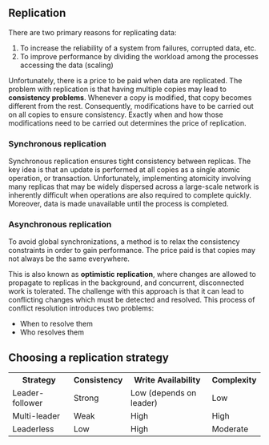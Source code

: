 ## Replication

There are two primary reasons for replicating data:

1. To increase the reliability of a system from failures, corrupted data, etc.
2. To improve performance by dividing the workload among the processes accessing the data (scaling)

Unfortunately, there is a price to be paid when data are replicated. The problem with replication is that having multiple copies may lead to **consistency problems**. Whenever a copy is modified, that copy becomes different from the rest. Consequently, modifications have to be carried out on all copies to ensure consistency. Exactly when and how those modifications need to be carried out determines the price of replication.

### Synchronous replication

Synchronous replication ensures tight consistency between replicas. The key idea is that an update is performed at all copies as a single atomic operation, or transaction. Unfortunately, implementing atomicity involving many replicas that may be widely dispersed across a large-scale network is inherently difficult when operations are also required to complete quickly. Moreover, data is made unavailable until the process is completed.

### Asynchronous replication

To avoid global synchronizations, a method is to relax the consistency constraints in order to gain performance. The price paid is that copies may not always be the same everywhere.

This is also known as **optimistic replication**, where changes are allowed to propagate to replicas in the background, and concurrent, disconnected work is tolerated. The challenge with this approach is that it can lead to conflicting changes which must be detected and resolved. This process of conflict resolution introduces two problems:

- When to resolve them
- Who resolves them

## Choosing a replication strategy

<table>
<tr>
<th>Strategy</th>
<th>Consistency</th>
<th>Write Availability</th>
<th>Complexity</th>
</tr>

<tr>
<td>Leader-follower</td>
<td>Strong</td>
<td>Low (depends on leader)</td>
<td>Low</td>
</tr>

<tr>
<td>Multi-leader</td>
<td>Weak</td>
<td>High</td>
<td>High</td>
</tr>

<tr>
<td>Leaderless</td>
<td>Low</td>
<td>High</td>
<td>Moderate</td>
</tr>
</table>
